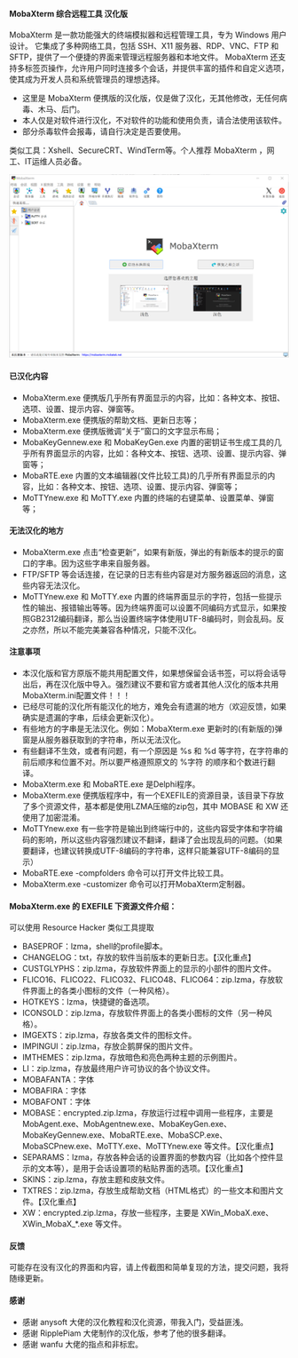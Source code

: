 #### MobaXterm 综合远程工具 汉化版
MobaXterm 是一款功能强大的终端模拟器和远程管理工具，专为 Windows 用户设计。
它集成了多种网络工具，包括 SSH、X11 服务器、RDP、VNC、FTP 和 SFTP，提供了一个便捷的界面来管理远程服务器和本地文件。
MobaXterm 还支持多标签页操作，允许用户同时连接多个会话，并提供丰富的插件和自定义选项，使其成为开发人员和系统管理员的理想选择。

- 这里是 MobaXterm 便携版的汉化版，仅是做了汉化，无其他修改，无任何病毒、木马、后门。
- 本人仅是对软件进行汉化，不对软件的功能和使用负责，请合法使用该软件。
- 部分杀毒软件会报毒，请自行决定是否要使用。

类似工具：Xshell、SecureCRT、WindTerm等。个人推荐 MobaXterm ，网工、IT运维人员必备。

![MobaXterm](README.assets/MobaXterm.png)


#### 已汉化内容
- MobaXterm.exe 便携版几乎所有界面显示的内容，比如：各种文本、按钮、选项、设置、提示内容、弹窗等。
- MobaXterm.exe 便携版的帮助文档、更新日志等；
- MobaXterm.exe 便携版微调“关于”窗口的文字显示布局；
- MobaKeyGennew.exe 和 MobaKeyGen.exe 内置的密钥证书生成工具的几乎所有界面显示的内容，比如：各种文本、按钮、选项、设置、提示内容、弹窗等；
- MobaRTE.exe 内置的文本编辑器(文件比较工具)的几乎所有界面显示的内容，比如：各种文本、按钮、选项、设置、提示内容、弹窗等；
- MoTTYnew.exe 和 MoTTY.exe 内置的终端的右键菜单、设置菜单、弹窗等；


#### 无法汉化的地方
- MobaXterm.exe 点击“检查更新”，如果有新版，弹出的有新版本的提示的窗口的字串。因为这些字串来自服务器。
- FTP/SFTP 等会话连接，在记录的日志有些内容是对方服务器返回的消息，这些内容无法汉化。
- MoTTYnew.exe 和 MoTTY.exe 内置的终端界面显示的字符，包括一些提示性的输出、报错输出等等。因为终端界面可以设置不同编码方式显示，如果按照GB2312编码翻译，那么当设置终端字体使用UTF-8编码时，则会乱码。反之亦然，所以不能完美兼容各种情况，只能不汉化。


#### 注意事项
- 本汉化版和官方原版不能共用配置文件，如果想保留会话书签，可以将会话导出后，再在汉化版中导入。强烈建议不要和官方或者其他人汉化的版本共用MobaXterm.ini配置文件！！！
- 已经尽可能的汉化所有能汉化的地方，难免会有遗漏的地方（欢迎反馈，如果确实是遗漏的字串，后续会更新汉化）。
- 有些地方的字串是无法汉化。例如：MobaXterm.exe 更新时的(有新版的)弹窗是从服务器获取到的字符串，所以无法汉化。
- 有些翻译不生效，或者有问题，有一个原因是 %s 和 %d 等字符，在字符串的前后顺序和位置不对。所以要严格遵照原文的 %字符 的顺序和个数进行翻译。
- MobaXterm.exe 和 MobaRTE.exe 是Delphi程序。
- MobaXterm.exe 便携版程序中，有一个EXEFILE的资源目录，该目录下存放了多个资源文件，基本都是使用LZMA压缩的zip包，其中 MOBASE 和 XW 还使用了加密混淆。
- MoTTYnew.exe 有一些字符是输出到终端行中的，这些内容受字体和字符编码的影响，所以这些内容强烈建议不翻译，翻译了会出现乱码的问题。（如果要翻译，也建议转换成UTF-8编码的字符串，这样只能兼容UTF-8编码的显示）
- MobaRTE.exe -compfolders 命令可以打开文件比较工具。
- MobaXterm.exe -customizer 命令可以打开MobaXterm定制器。


#### MobaXterm.exe 的 EXEFILE 下资源文件介绍：
可以使用 Resource Hacker 类似工具提取
- BASEPROF：lzma，shell的profile脚本。
- CHANGELOG：txt，存放的软件当前版本的更新日志。【汉化重点】
- CUSTGLYPHS：zip.lzma，存放软件界面上的显示的小部件的图片文件。
- FLICO16、FLICO22、FLICO32、FLICO48、FLICO64：zip.lzma，存放软件界面上的各类小图标的文件（一种风格）。
- HOTKEYS：lzma，快捷键的备选项。
- ICONSOLD：zip.lzma，存放软件界面上的各类小图标的文件（另一种风格）。
- IMGEXTS：zip.lzma，存放各类文件的图标文件。
- IMPINGUI：zip.lzma，存放企鹅屏保的图片文件。
- IMTHEMES：zip.lzma，存放暗色和亮色两种主题的示例图片。
- LI：zip.lzma，存放最终用户许可协议的各个协议文件。
- MOBAFANTA：字体
- MOBAFIRA：字体
- MOBAFONT：字体
- MOBASE：encrypted.zip.lzma，存放运行过程中调用一些程序，主要是 MobAgent.exe、MobAgentnew.exe、MobaKeyGen.exe、MobaKeyGennew.exe、MobaRTE.exe、MobaSCP.exe、MobaSCPnew.exe、MoTTY.exe、MoTTYnew.exe 等文件。【汉化重点】
- SEPARAMS：lzma，存放各种会话的设置界面的参数内容（比如各个控件显示的文本等），是用于会话设置项的粘贴界面的选项。【汉化重点】
- SKINS：zip.lzma，存放主题和皮肤文件。
- TXTRES：zip.lzma，存放生成帮助文档（HTML格式）的一些文本和图片文件。【汉化重点】
- XW：encrypted.zip.lzma，存放一些程序，主要是 XWin_MobaX.exe、XWin_MobaX_*.exe 等文件。


#### 反馈
可能存在没有汉化的界面和内容，请上传截图和简单复现的方法，提交问题，我将随缘更新。


#### 感谢
- 感谢 anysoft 大佬的汉化教程和汉化资源，带我入门，受益匪浅。
- 感谢 RipplePiam 大佬制作的汉化版，参考了他的很多翻译。
- 感谢 wanfu 大佬的指点和非标宏。
